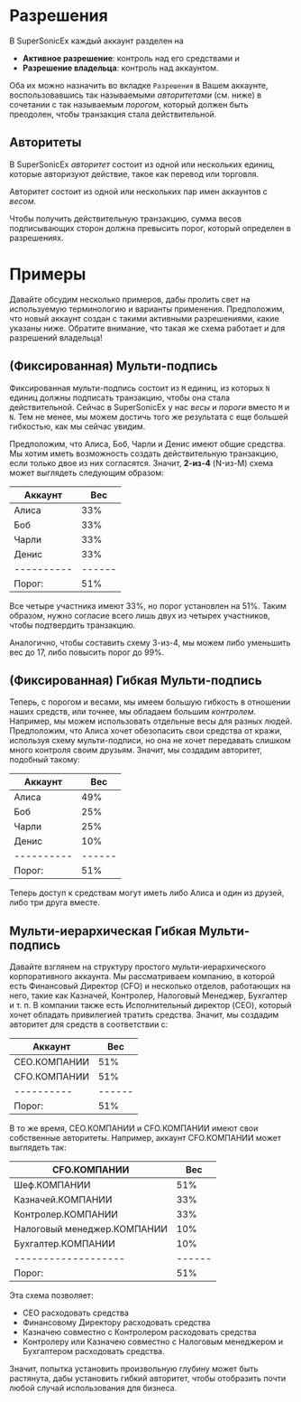 # Разрешения

В SuperSonicEx каждый аккаунт разделен на

* **Активное разрешение**: контроль над его средствами и
* **Разрешение владельца**: контроль над аккаунтом.

Оба их можно назначить во вкладке `Разрешения` в Вашем аккаунте, воспользовавшись так называемыми *авторитетами* (см. ниже) в сочетании с так называемым *порогом*, который должен быть преодолен, чтобы транзакция стала действительной.

## Авторитеты

В SuperSonicEx *авторитет* состоит из одной или нескольких единиц, которые авторизуют действие, такое как перевод или торговля.

Авторитет состоит из одной или нескольких пар имен аккаунтов с *весом*.

Чтобы получить действительную транзакцию, сумма весов подписывающих сторон должна превысить порог, который определен в разрешениях.

# Примеры

Давайте обсудим несколько примеров, дабы пролить свет на используемую терминологию и варианты применения. Предположим, что новый аккаунт создан с такими активными разрешениями, какие указаны ниже. Обратите внимание, что такая же схема работает и для разрешений владельца!

## (Фиксированная) Мульти-подпись

Фиксированная мульти-подпись состоит из `M` единиц, из которых `N` единиц должны подписать транзакцию, чтобы она стала действительной. Сейчас в SuperSonicEx у нас *весы* и *пороги* вместо `M` и `N`. Тем не менее, мы можем достичь того же результата с еще большей гибкостью, как мы сейчас увидим.

Предположим, что Алиса, Боб, Чарли и Денис имеют общие средства. Мы хотим иметь возможность создать действительную транзакцию, если только двое из них согласятся. Значит, **2-из-4** (N-из-M) схема может выглядеть следующим образом:

| Аккаунт       | Вес      |
| ------------- | -------- |
| Алиса         | 33%      |
| Боб           | 33%      |
| Чарли         | 33%      |
| Денис         | 33%      |
| \---\---\---- | \---\--- |
| Порог:        | 51%      |

Все четыре участника имеют 33%, но порог установлен на 51%. Таким образом, нужно согласие всего лишь двух из четырех участников, чтобы подтвердить транзакцию.

Аналогично, чтобы составить схему 3-из-4, мы можем либо уменьшить вес до 17, либо повысить порог до 99%.

## (Фиксированная) Гибкая Мульти-подпись

Теперь, с порогом и весами, мы имеем большую гибкость в отношении наших средств, или точнее, мы обладаем большим *контролем*. Например, мы можем использовать отдельные весы для разных людей. Предположим, что Алиса хочет обезопасить свои средства от кражи, используя схему мульти-подписи, но она не хочет передавать слишком много контроля своим друзьям. Значит, мы создадим авторитет, подобный такому:

| Аккаунт       | Вес      |
| ------------- | -------- |
| Алиса         | 49%      |
| Боб           | 25%      |
| Чарли         | 25%      |
| Денис         | 10%      |
| \---\---\---- | \---\--- |
| Порог:        | 51%      |

Теперь доступ к средствам могут иметь либо Алиса и один из друзей, либо три друга вместе.

## Мульти-иерархическая Гибкая Мульти-подпись

Давайте взглянем на структуру простого мульти-иерархического корпоративного аккаунта. Мы рассматриваем компанию, в которой есть Финансовый Директор (CFO) и несколько отделов, работающих на него, такие как Казначей, Контролер, Налоговый Менеджер, Бухгалтер и т. п. В компании также есть Исполнительный директор (CEO), который хочет обладать привилегией тратить средства. Значит, мы создадим авторитет для средств в соответствии с:

| Аккаунт       | Вес      |
| ------------- | -------- |
| CEO.КОМПАНИИ  | 51%      |
| CFO.КОМПАНИИ  | 51%      |
| \---\---\---- | \---\--- |
| Порог:        | 51%      |

В то же время, CEO.КОМПАНИИ и CFO.КОМПАНИИ имеют свои собственные авторитеты. Например, аккаунт CFO.КОМПАНИИ может выглядеть так:

| CFO.КОМПАНИИ                | Вес      |
| --------------------------- | -------- |
| Шеф.КОМПАНИИ                | 51%      |
| Казначей.КОМПАНИИ           | 33%      |
| Контролер.КОМПАНИИ          | 33%      |
| Налоговый менеджер.КОМПАНИИ | 10%      |
| Бухгалтер.КОМПАНИИ          | 10%      |
| \---\---\---\---\---\----   | \---\--- |
| Порог:                      | 51%      |

Эта схема позволяет:

* CEO расходовать средства
* Финансовому Директору расходовать средства
* Казначею совместно с Контролером расходовать средства
* Контролеру или Казначею совместно с Налоговым менеджером и Бухгалтером расходовать средства.

Значит, попытка установить произвольную глубину может быть растянута, дабы установить гибкий авторитет, чтобы отобразить почти любой случай использования для бизнеса.